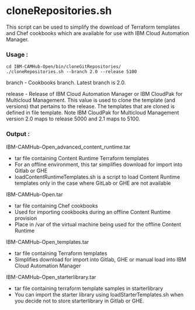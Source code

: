 #  cloneRepositories.sh
This script can be used to simplify the download of Terraform templates and Chef cookbooks which are available for use with IBM Cloud Automation Manager.

### Usage :
```
cd IBM-CAMHub-Open/bin/cloneGitRepositories/
./cloneRepositories.sh --branch 2.0 --release 5100
```
branch - Cookbooks branch. Latest branch is 2.0.

release - Release of IBM Cloud Automation Manager or IBM CloudPak for Multicloud Management. This value is used to clone the template (and versions) that pertains to the release. 
The templates that are cloned is defined in file template<release>. Note IBM CloudPak for Multicloud Management version 2.0 maps to release 5000 and 2.1 maps to 5100.

### Output :

IBM-CAMHub-Open_advanced_content_runtime.tar
- tar file containing Content Runtime Terraform templates
- For an offline environment, this tar simplifies download for import into Gitlab or GHE
- loadContentRuntimeTemplates.sh is a script to load Content Runtime templates only in the case where GitLab or GHE are not available

IBM-CAMHub-Open.tar
- tar file containing Chef cookbooks
- Used for importing cookbooks during an offline Content Runtime provision
- Place in /var of the virtual machine being used for the offline Content Runtime

IBM-CAMHub-Open_templates.tar
- tar file containing Terraform templates
- Simplifies download for import into Gitlab, GHE or manual load into IBM Cloud Automation Manager

IBM-CAMHub-Open_starterlibrary.tar
- tar file containing terraform template samples in starterlibrary
- You can import the starter library using loadStarterTemplates.sh when you decide not to store starterlibrary in Gitlab or GHE. 